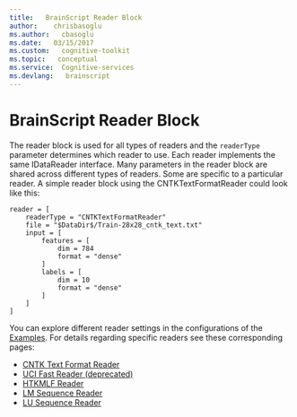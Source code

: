 ```yaml
---
title:   BrainScript Reader Block
author:    chrisbasoglu
ms.author:   cbasoglu
ms.date:   03/15/2017
ms.custom:   cognitive-toolkit
ms.topic:   conceptual
ms.service:  Cognitive-services
ms.devlang:   brainscript
---
```


# BrainScript Reader Block 

The reader block is used for all types of readers and the `readerType`  parameter determines which reader to use. Each reader implements the same IDataReader interface. Many parameters in the reader block are shared across different types of readers. Some are specific to a particular reader. A simple reader block using the CNTKTextFormatReader could look like this:

    reader = [
        readerType = "CNTKTextFormatReader"
        file = "$DataDir$/Train-28x28_cntk_text.txt"
        input = [
            features = [
                dim = 784
                format = "dense"
            ]
            labels = [
                dim = 10
                format = "dense"
            ]
        ]
    ]

You can explore different reader settings in the configurations of the [Examples](./Examples.md). For details regarding specific readers see these corresponding pages:

* [CNTK Text Format Reader](./BrainScript-CNTKTextFormat-Reader.md)
* [UCI Fast Reader (deprecated)](./BrainScript-UCI-Fast-Reader.md)
* [HTKMLF Reader](./BrainScript-HTKMLF-Reader.md)
* [LM Sequence Reader](./BrainScript-LM-Sequence-Reader.md)
* [LU Sequence Reader](./BrainScript-LU-Sequence-Reader.md)
